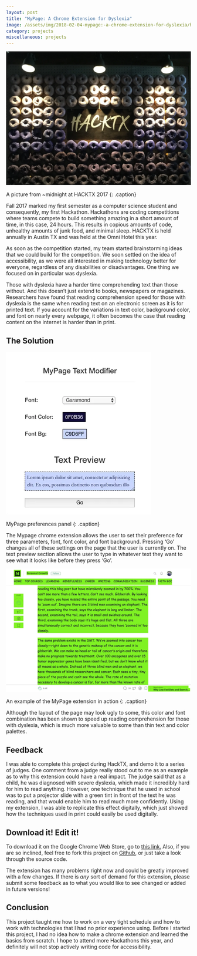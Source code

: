```yaml
---
layout: post
title: "MyPage: A Chrome Extension for Dyslexia"
image: /assets/img/2018-02-04-mypage:-a-chrome-extension-for-dyslexia/hack-tx-donut-wall.png
category: projects
miscellaneous: projects
---
```


![hack tx donut wall](/assets/img/2018-02-04-mypage:-a-chrome-extension-for-dyslexia/hack-tx-donut-wall.png)

A picture from ~midnight at HACKTX 2017
{: .caption}

Fall 2017 marked my first semester as a computer science student and consequently, my first Hackathon. Hackathons are coding competitions where teams compete to build something amazing in a short amount of time, in this case, 24 hours. This results in copious amounts of code, unhealthy amounts of junk food, and minimal sleep. HACKTX is held annually in Austin TX and was held at the Omni Hotel this year.

As soon as the competition started, my team started brainstorming ideas that we could build for the competition. We soon settled on the idea of accessibility, as we were all interested in making technology better for everyone, regardless of any disabilities or disadvantages. One thing we focused on in particular was dyslexia.

Those with dyslexia have a harder time comprehending text than those without. And this doesn’t just extend to books, newspapers or magazines. Researchers have found that reading comprehension speed for those with dyslexia is the same when reading text on an electronic screen as it is for printed text. If you account for the variations in text color, background color, and font on nearly every webpage, it often becomes the case that reading content on the internet is harder than in print.

## The Solution

![Preference panel](/assets/img/2018-02-04-mypage:-a-chrome-extension-for-dyslexia/Preference-panel.png)

MyPage preferences panel
{: .caption}

The Mypage chrome extension allows the user to set their preference for three parameters, font, font color, and font background. Pressing ‘Go’ changes all of these settings on the page that the user is currently on. The text preview section allows the user to type in whatever text they want to see what it looks like before they press ‘Go’.

![modified page](/assets/img/2018-02-04-mypage:-a-chrome-extension-for-dyslexia/modified-page.png)

An example of the MyPage extension in action
{: .caption}

Although the layout of the page may look ugly to some, this color and font combination has been shown to speed up reading comprehension for those with dyslexia, which is much more valuable to some than thin text and color palettes.

## Feedback

I was able to complete this project during HackTX, and demo it to a series of judges. One comment from a judge really stood out to me as an example as to why this extension could have a real impact. The judge said that as a child, he was diagnosed with severe dyslexia, which made it incredibly hard for him to read anything. However, one technique that he used in school was to put a projector slide with a green tint in front of the text he was reading, and that would enable him to read much more confidently. Using my extension, I was able to replicate this effect digitally, which just showed how the techniques used in print could easily be used digitally.

## Download it! Edit it!

To download it on the Google Chrome Web Store, go to [this link.](https://chrome.google.com/webstore/detail/mypage-webpage-modifier/icdohcdnjlalcknkpljhknheaigcjggl) Also, if you are so inclined, feel free to fork this project on [Github](https://github.com/leviv/HackSmackers2017), or just take a look through the source code.

The extension has many problems right now and could be greatly improved with a few changes. If there is _any_ sort of demand for this extension, please submit some feedback as to what you would like to see changed or added in future versions!

## Conclusion

This project taught me how to work on a very tight schedule and how to work with technologies that I had no prior experience using. Before I started this project, I had no idea how to make a chrome extension and learned the basics from scratch. I hope to attend more Hackathons this year, and definitely will not stop actively writing code for accessibility.
